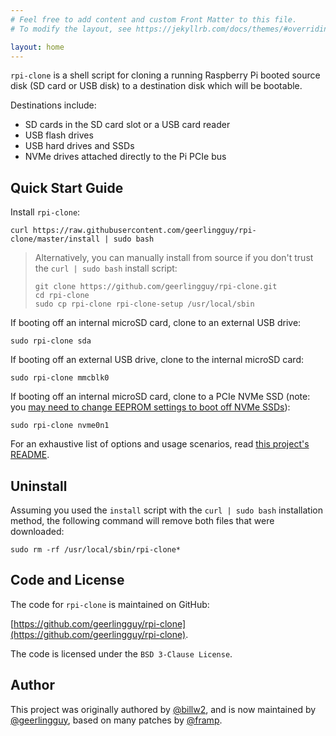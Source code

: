 ```yaml
---
# Feel free to add content and custom Front Matter to this file.
# To modify the layout, see https://jekyllrb.com/docs/themes/#overriding-theme-defaults

layout: home
---
```

`rpi-clone` is a shell script for cloning a running Raspberry Pi booted source
disk (SD card or USB disk) to a destination disk which will be bootable.

Destinations include:

  - SD cards in the SD card slot or a USB card reader
  - USB flash drives
  - USB hard drives and SSDs
  - NVMe drives attached directly to the Pi PCIe bus

## Quick Start Guide

Install `rpi-clone`:

```
curl https://raw.githubusercontent.com/geerlingguy/rpi-clone/master/install | sudo bash
```

> Alternatively, you can manually install from source if you don't trust the `curl | sudo bash` install script:
> 
> ```
> git clone https://github.com/geerlingguy/rpi-clone.git
> cd rpi-clone
> sudo cp rpi-clone rpi-clone-setup /usr/local/sbin
> ```

If booting off an internal microSD card, clone to an external USB drive:

```
sudo rpi-clone sda
```

If booting off an external USB drive, clone to the internal microSD card:

```
sudo rpi-clone mmcblk0
```

If booting off an internal microSD card, clone to a PCIe NVMe SSD (note: you [may need to change EEPROM settings to boot off NVMe SSDs](https://www.jeffgeerling.com/blog/2023/nvme-ssd-boot-raspberry-pi-5)):

```
sudo rpi-clone nvme0n1
```

For an exhaustive list of options and usage scenarios, read [this project's README](https://github.com/geerlingguy/rpi-clone).

## Uninstall

Assuming you used the `install` script with the `curl | sudo bash` installation method, the following command will remove both files that were downloaded:

```
sudo rm -rf /usr/local/sbin/rpi-clone*
```

## Code and License

The code for `rpi-clone` is maintained on GitHub:

[https://github.com/geerlingguy/rpi-clone](https://github.com/geerlingguy/rpi-clone).

The code is licensed under the `BSD 3-Clause License`.

## Author

This project was originally authored by [@billw2](https://github.com/billw2/rpi-clone), and is now maintained by [@geerlingguy](https://www.jeffgeerling.com), based on many patches by [@framp](https://www.linux-tips-and-tricks.de/en/).
